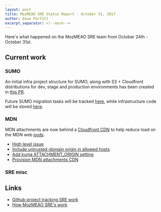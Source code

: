 ```yaml
---
layout: post
title: MozMEAO SRE Status Report - October 31, 2017
author: Dave Parfitt
excerpt_separator: <!--more-->
---
```


Here's what happened on the MozMEAO SRE team from October 24th - October 31st.

<!--more-->

## Current work

### SUMO

An initial infra project structure for SUMO, along with S3 + Cloudfront distributions for dev, stage and production environments has been created in [this PR](https://github.com/mozmeao/infra/pull/626).

Future SUMO migration tasks will be tracked [here](https://github.com/mozilla/kitsune/projects/2), while infrastructure code will be stored [here](https://github.com/mozmeao/infra/tree/master/apps/sumo). 

### MDN 

MDN attachments are now behind a [Cloudfront CDN](https://aws.amazon.com/cloudfront/) to help reduce load on the MDN web [pods](https://kubernetes.io/docs/concepts/workloads/pods/pod/).

- [High level issue](https://github.com/mozmeao/infra/issues/590)
- [Include untrusted-domain origin in allowed hosts](https://github.com/mozmeao/infra/pull/627)
- [Add kuma ATTACHMENT_ORIGIN setting](https://github.com/mozmeao/infra/pull/623)
- [Provision MDN attachments CDN](https://github.com/mozmeao/infra/pull/622)

### SRE misc


## Links

- [Github project tracking SRE work](https://github.com/mozmar/infra/projects/2)
- [How MozMEAO SRE's work](https://github.com/mozmar/infra/blob/master/docs/how_we_work.md)
